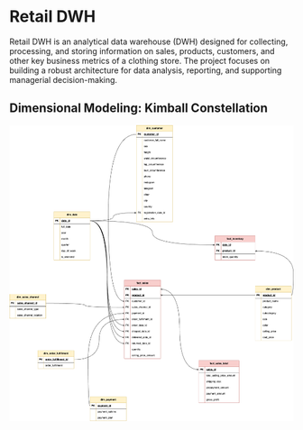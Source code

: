 # Retail DWH

Retail DWH is an analytical data warehouse (DWH) designed for collecting, processing, and storing information on sales, products, customers, and other key business metrics of a clothing store. The project focuses on building a robust architecture for data analysis, reporting, and supporting managerial decision-making.

## Dimensional Modeling: Kimball Constellation

![kimball_constellation](./dimensional_modeling/kimball_constellation/kimball_constellation.png)
